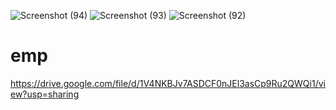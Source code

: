 ![Screenshot (94)](https://user-images.githubusercontent.com/79078061/119836221-e7a58d80-bf44-11eb-98d1-c49398d677c2.png)
![Screenshot (93)](https://user-images.githubusercontent.com/79078061/119836227-e8d6ba80-bf44-11eb-95d8-ed052c05b517.png)
![Screenshot (92)](https://user-images.githubusercontent.com/79078061/119836229-ea07e780-bf44-11eb-9127-d52057154391.png)
# emp
https://drive.google.com/file/d/1V4NKBJv7ASDCF0nJEl3asCp9Ru2QWQi1/view?usp=sharing
